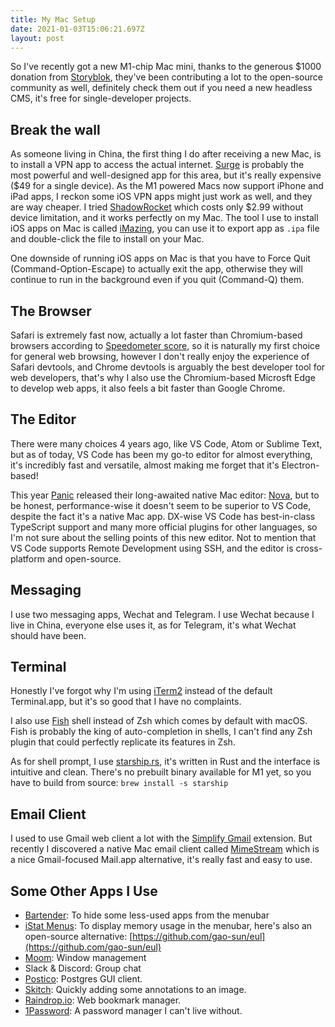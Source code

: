 ```yaml
---
title: My Mac Setup
date: 2021-01-03T15:06:21.697Z
layout: post
---
```


So I've recently got a new M1-chip Mac mini, thanks to the generous \$1000 donation from [Storyblok](https://storyblok.com), they've been contributing a lot to the open-source community as well, definitely check them out if you need a new headless CMS, it's free for single-developer projects.

## Break the wall

As someone living in China, the first thing I do after receiving a new Mac, is to install a VPN app to access the actual internet. [Surge](https://nssurge.com/) is probably the most powerful and well-designed app for this area, but it's really expensive ($49 for a single device). As the M1 powered Macs now support iPhone and iPad apps, I reckon some iOS VPN apps might just work as well, and they are way cheaper. I tried [ShadowRocket](https://apps.apple.com/us/app/shadowrocket/id932747118) which costs only $2.99 without device limitation, and it works perfectly on my Mac. The tool I use to install iOS apps on Mac is called [iMazing](https://imazing.com/), you can use it to export app as `.ipa` file and double-click the file to install on your Mac.

One downside of running iOS apps on Mac is that you have to Force Quit (Command-Option-Escape) to actually exit the app, otherwise they will continue to run in the background even if you quit (Command-Q) them.

## The Browser

Safari is extremely fast now, actually a lot faster than Chromium-based browsers according to [Speedometer score](https://browserbench.org/Speedometer2.0/), so it is naturally my first choice for general web browsing, however I don't really enjoy the experience of Safari devtools, and Chrome devtools is arguably the best developer tool for web developers, that's why I also use the Chromium-based Microsft Edge to develop web apps, it also feels a bit faster than Google Chrome.

## The Editor

There were many choices 4 years ago, like VS Code, Atom or Sublime Text, but as of today, VS Code has been my go-to editor for almost everything, it's incredibly fast and versatile, almost making me forget that it's Electron-based!

This year [Panic](https://panic.com) released their long-awaited native Mac editor: [Nova](https://nova.app/), but to be honest, performance-wise it doesn't seem to be superior to VS Code, despite the fact it's a native Mac app. DX-wise VS Code has best-in-class TypeScript support and many more official plugins for other languages, so I'm not sure about the selling points of this new editor. Not to mention that VS Code supports Remote Development using SSH, and the editor is cross-platform and open-source.

## Messaging

I use two messaging apps, Wechat and Telegram. I use Wechat because I live in China, everyone else uses it, as for Telegram, it's what Wechat should have been.

## Terminal

Honestly I've forgot why I'm using [iTerm2](https://iterm2.com/) instead of the default Terminal.app, but it's so good that I have no complaints.

I also use [Fish](https://fishshell.com/) shell instead of Zsh which comes by default with macOS. Fish is probably the king of auto-completion in shells, I can't find any Zsh plugin that could perfectly replicate its features in Zsh.

As for shell prompt, I use [starship.rs](https://starship.rs/), it's written in Rust and the interface is intuitive and clean. There's no prebuilt binary available for M1 yet, so you have to build from source: `brew install -s starship`

## Email Client

I used to use Gmail web client a lot with the [Simplify Gmail](https://simpl.fyi/) extension. But recently I discovered a native Mac email client called [MimeStream](<[https://mimestream.com/](https://mimestream.com/)>) which is a nice Gmail-focused Mail.app alternative, it's really fast and easy to use.

## Some Other Apps I Use

- [Bartender](https://www.macbartender.com/): To hide some less-used apps from the menubar
- [iStat Menus](https://bjango.com/mac/istatmenus/): To display memory usage in the menubar, here's also an open-source alternative: [https://github.com/gao-sun/eul](https://github.com/gao-sun/eul)
- [Moom](https://manytricks.com/moom/): Window management
- Slack & Discord: Group chat
- [Postico](https://eggerapps.at/postico/): Postgres GUI client.
- [Skitch](https://evernote.com/products/skitch): Quickly adding some annotations to an image.
- [Raindrop.io](https://raindrop.io/): Web bookmark manager.
- [1Password](https://1password.com/): A password manager I can't live without.
